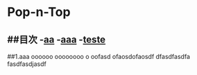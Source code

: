 # Pop-n-Top
##目次
-[aa](#aaa)
 -[aaa](#aaaaaa)
 -[teste](#1)
 -


<a id="anchor1"></a>
##1.aaa
oooooo
oooooooo
o
oofasd
<a id="anchor2"></a>
ofaosdofaosdf
dfasdfasdfa
<a id="anchor3"></a>
fasdfasdjasdf
<a id="anchor4"></a>
